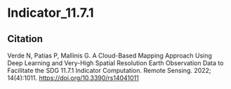 # Indicator_11.7.1

## Citation
Verde N, Patias P, Mallinis G. A Cloud-Based Mapping Approach Using Deep Learning and Very-High Spatial Resolution Earth Observation Data to Facilitate the SDG 11.7.1 Indicator Computation. Remote Sensing. 2022; 14(4):1011. https://doi.org/10.3390/rs14041011 
